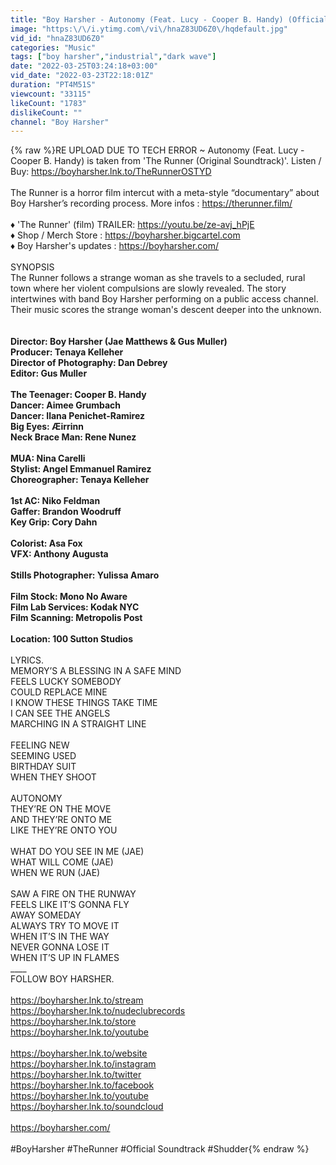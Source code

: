 ```yaml
---
title: "Boy Harsher - Autonomy (Feat. Lucy - Cooper B. Handy) (Official Video)"
image: "https:\/\/i.ytimg.com\/vi\/hnaZ83UD6Z0\/hqdefault.jpg"
vid_id: "hnaZ83UD6Z0"
categories: "Music"
tags: ["boy harsher","industrial","dark wave"]
date: "2022-03-25T03:24:18+03:00"
vid_date: "2022-03-23T22:18:01Z"
duration: "PT4M51S"
viewcount: "33115"
likeCount: "1783"
dislikeCount: ""
channel: "Boy Harsher"
---
```

{% raw %}RE UPLOAD DUE TO TECH ERROR  ~ Autonomy (Feat. Lucy - Cooper B. Handy) is taken from 'The Runner (Original Soundtrack)'. Listen / Buy: <a rel="nofollow" target="blank" href="https://boyharsher.lnk.to/TheRunnerOSTYD">https://boyharsher.lnk.to/TheRunnerOSTYD</a>  <br /><br />The Runner is a horror film intercut with a meta-style “documentary” about Boy Harsher’s recording process. More infos : <a rel="nofollow" target="blank" href="https://therunner.film/">https://therunner.film/</a>  <br /><br />♦️ 'The Runner' (film) TRAILER: <a rel="nofollow" target="blank" href="https://youtu.be/ze-avj_hPjE">https://youtu.be/ze-avj_hPjE</a><br />♦️ Shop / Merch Store : <a rel="nofollow" target="blank" href="https://boyharsher.bigcartel.com">https://boyharsher.bigcartel.com</a><br />♦️ Boy Harsher's updates : <a rel="nofollow" target="blank" href="https://boyharsher.com/">https://boyharsher.com/</a><br /><br />SYNOPSIS <br />The Runner follows a strange woman as she travels to a secluded, rural town where her violent compulsions are slowly revealed. The story intertwines with band Boy Harsher performing on a public access channel. Their music scores the strange woman's descent deeper into the unknown.<br />____<br /><br />Director: Boy Harsher (Jae Matthews &amp; Gus Muller)<br />Producer: Tenaya Kelleher<br />Director of Photography: Dan Debrey<br />Editor: Gus Muller<br /><br />The Teenager: Cooper B. Handy<br />Dancer: Aimee Grumbach<br />Dancer: Ilana Penichet-Ramirez <br />Big Eyes: Æirrinn<br />Neck Brace Man: Rene Nunez<br /><br />MUA: Nina Carelli<br />Stylist: Angel Emmanuel Ramirez<br />Choreographer: Tenaya Kelleher<br /><br />1st AC: Niko Feldman<br />Gaffer: Brandon Woodruff<br />Key Grip: Cory Dahn<br /><br />Colorist: Asa Fox<br />VFX: Anthony Augusta<br /><br />Stills Photographer: Yulissa Amaro<br /><br />Film Stock: Mono No Aware<br />Film Lab Services: Kodak NYC<br />Film Scanning: Metropolis Post<br /><br />Location: 100 Sutton Studios<br />____<br />LYRICS. <br />MEMORY’S A BLESSING IN A SAFE MIND<br />FEELS LUCKY SOMEBODY<br />COULD REPLACE MINE<br />I KNOW THESE THINGS TAKE TIME<br />I CAN SEE THE ANGELS<br />MARCHING IN A STRAIGHT LINE<br /><br />FEELING NEW<br />SEEMING USED<br />BIRTHDAY SUIT<br />WHEN THEY SHOOT<br /><br />AUTONOMY<br />THEY’RE ON THE MOVE<br />AND THEY’RE ONTO ME<br />LIKE THEY’RE ONTO YOU<br /><br />WHAT DO YOU SEE  IN ME (JAE)<br />WHAT WILL COME (JAE)<br />WHEN WE RUN (JAE)<br /><br />SAW A FIRE ON THE RUNWAY<br />FEELS LIKE IT’S GONNA FLY <br />AWAY SOMEDAY<br />ALWAYS TRY TO MOVE IT<br />WHEN IT’S IN THE WAY<br />NEVER GONNA LOSE IT <br />WHEN IT’S UP IN FLAMES<br />____<br />FOLLOW BOY HARSHER.<br /><br /><a rel="nofollow" target="blank" href="https://boyharsher.lnk.to/stream">https://boyharsher.lnk.to/stream</a><br /><a rel="nofollow" target="blank" href="https://boyharsher.lnk.to/nudeclubrecords">https://boyharsher.lnk.to/nudeclubrecords</a><br /><a rel="nofollow" target="blank" href="https://boyharsher.lnk.to/store">https://boyharsher.lnk.to/store</a><br /><a rel="nofollow" target="blank" href="https://boyharsher.lnk.to/youtube">https://boyharsher.lnk.to/youtube</a><br /><br /><a rel="nofollow" target="blank" href="https://boyharsher.lnk.to/website">https://boyharsher.lnk.to/website</a><br /><a rel="nofollow" target="blank" href="https://boyharsher.lnk.to/instagram">https://boyharsher.lnk.to/instagram</a><br /><a rel="nofollow" target="blank" href="https://boyharsher.lnk.to/twitter">https://boyharsher.lnk.to/twitter</a><br /><a rel="nofollow" target="blank" href="https://boyharsher.lnk.to/facebook">https://boyharsher.lnk.to/facebook</a><br /><a rel="nofollow" target="blank" href="https://boyharsher.lnk.to/youtube">https://boyharsher.lnk.to/youtube</a><br /><a rel="nofollow" target="blank" href="https://boyharsher.lnk.to/soundcloud">https://boyharsher.lnk.to/soundcloud</a><br /><br /><a rel="nofollow" target="blank" href="https://boyharsher.com/">https://boyharsher.com/</a> <br /><br />#BoyHarsher #TheRunner #Official Soundtrack #Shudder{% endraw %}
